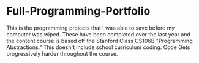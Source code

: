 # Full-Programming-Portfolio
This is the programming projects that I was able to save before my computer was wiped.
These have been completed over the last year and the content course is based off the Stanford
Class CS106B "Programming Abstractions." This doesn't include school curriculum coding.
Code Gets progressively harder throughout the course.
